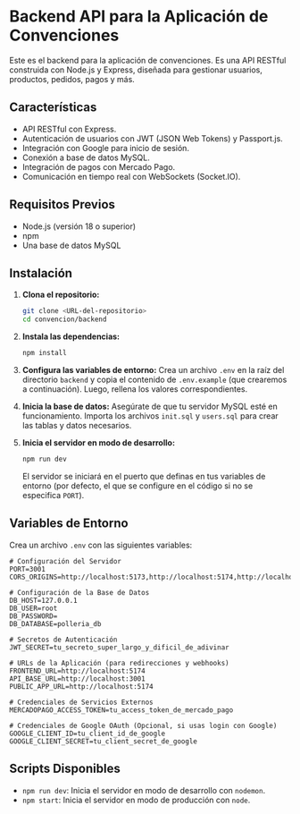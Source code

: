 # Backend API para la Aplicación de Convenciones

Este es el backend para la aplicación de convenciones. Es una API RESTful construida con Node.js y Express, diseñada para gestionar usuarios, productos, pedidos, pagos y más.

## Características

- API RESTful con Express.
- Autenticación de usuarios con JWT (JSON Web Tokens) y Passport.js.
- Integración con Google para inicio de sesión.
- Conexión a base de datos MySQL.
- Integración de pagos con Mercado Pago.
- Comunicación en tiempo real con WebSockets (Socket.IO).

## Requisitos Previos

- Node.js (versión 18 o superior)
- npm
- Una base de datos MySQL

## Instalación

1.  **Clona el repositorio:**
    ```bash
    git clone <URL-del-repositorio>
    cd convencion/backend
    ```

2.  **Instala las dependencias:**
    ```bash
    npm install
    ```

3.  **Configura las variables de entorno:**
    Crea un archivo `.env` en la raíz del directorio `backend` y copia el contenido de `.env.example` (que crearemos a continuación). Luego, rellena los valores correspondientes.

4.  **Inicia la base de datos:**
    Asegúrate de que tu servidor MySQL esté en funcionamiento. Importa los archivos `init.sql` y `users.sql` para crear las tablas y datos necesarios.

5.  **Inicia el servidor en modo de desarrollo:**
    ```bash
    npm run dev
    ```
    El servidor se iniciará en el puerto que definas en tus variables de entorno (por defecto, el que se configure en el código si no se especifica `PORT`).

## Variables de Entorno

Crea un archivo `.env` con las siguientes variables:

```env
# Configuración del Servidor
PORT=3001
CORS_ORIGINS=http://localhost:5173,http://localhost:5174,http://localhost:5175

# Configuración de la Base de Datos
DB_HOST=127.0.0.1
DB_USER=root
DB_PASSWORD=
DB_DATABASE=polleria_db

# Secretos de Autenticación
JWT_SECRET=tu_secreto_super_largo_y_dificil_de_adivinar

# URLs de la Aplicación (para redirecciones y webhooks)
FRONTEND_URL=http://localhost:5174
API_BASE_URL=http://localhost:3001
PUBLIC_APP_URL=http://localhost:5174

# Credenciales de Servicios Externos
MERCADOPAGO_ACCESS_TOKEN=tu_access_token_de_mercado_pago

# Credenciales de Google OAuth (Opcional, si usas login con Google)
GOOGLE_CLIENT_ID=tu_client_id_de_google
GOOGLE_CLIENT_SECRET=tu_client_secret_de_google
```

## Scripts Disponibles

-   `npm run dev`: Inicia el servidor en modo de desarrollo con `nodemon`.
-   `npm start`: Inicia el servidor en modo de producción con `node`.
